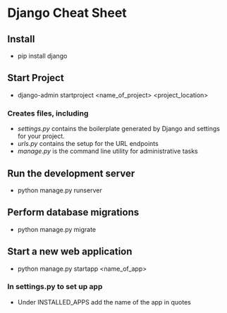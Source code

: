 # Django Cheat Sheet

## Install

- pip install django

## Start Project

- django-admin startproject <name_of_project> <project_location>

### Creates files, including

- _settings.py_ contains the boilerplate generated by Django and settings for your project.
- _urls.py_ contains the setup for the URL endpoints
- _manage.py_ is the command line utility for administrative tasks

## Run the development server

- python manage.py runserver

## Perform database migrations

- python manage.py migrate

## Start a new web application

- python manage.py startapp <name_of_app>

### In settings.py to set up app

- Under INSTALLED_APPS add the name of the app in quotes
